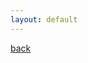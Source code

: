 ```yaml
---
layout: default
---
```


<div>
   <script>
    const clippings = fetch("/assets/clippings.json")
      .then(res => res.json())
      .then(clippings => {
        const container = document.querySelector("#who-are-you")
        const clipping = clippings[Math.floor(Math.random() * clippings.length)]
        container.textContent = clipping
      })
  </script>
  <div id="who-are-you"></div>
  <a href="/">back</a>
</div>
